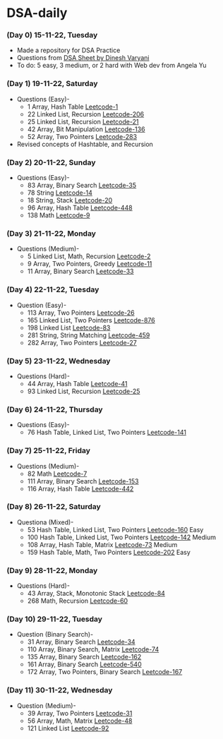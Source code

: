 # DSA-daily 

### (Day 0) 15-11-22, Tuesday
- Made a repository for DSA Practice
- Questions from [DSA Sheet by Dinesh Varyani](https://docs.google.com/spreadsheets/d/1ixrGjYFXLbU1xC6iagcSn-n8MRlvvxdSrOkOh0LEcwA/edit#gid=237636947)
- To do: 5 easy, 3 medium, or 2 hard with Web dev from Angela Yu

### (Day 1) 19-11-22, Saturday
- Questions (Easy)- 
  - 1 Array, Hash Table  [Leetcode-1](https://leetcode.com/problems/two-sum)                 
  - 22 Linked List, Recursion [Leetcode-206](https://leetcode.com/problems/reverse-linked-list) 
  - 25 Linked List, Recursion [Leetcode-21](https://leetcode.com/problems/merge-two-sorted-lists) 
  - 42 Array, Bit Manipulation [Leetcode-136](https://leetcode.com/problems/single-number)
  - 52 Array, Two Pointers [Leetcode-283](https://leetcode.com/problems/move-zeroes)
- Revised concepts of Hashtable, and Recursion

### (Day 2) 20-11-22, Sunday
- Questions (Easy)-
  - 83 Array, Binary Search	[Leetcode-35](https://leetcode.com/problems/search-insert-position)
  - 78 String	[Leetcode-14](https://leetcode.com/problems/longest-common-prefix)																			
  - 18 String, Stack [Leetcode-20](https://leetcode.com/problems/valid-parentheses)																			
  - 96 Array, Hash Table [Leetcode-448](https://leetcode.com/problems/find-all-numbers-disappeared-in-an-array)																			
  - 138	Math [Leetcode-9](https://leetcode.com/problems/palindrome-number)														

### (Day 3) 21-11-22, Monday
- Questions (Medium)-
  - 5 Linked List, Math, Recursion [Leetcode-2](https://leetcode.com/problems/add-two-numbers)
  - 9 Array, Two Pointers, Greedy [Leetcode-11](https://leetcode.com/problems/container-with-most-water)
  - 11 Array, Binary Search [Leetcode-33](https://leetcode.com/problems/search-in-rotated-sorted-array)

### (Day 4) 22-11-22, Tuesday
- Question (Easy)- 
  - 113	Array, Two Pointers	[Leetcode-26](https://leetcode.com/problems/remove-duplicates-from-sorted-array)
  - 165	Linked List, Two Pointers	[Leetcode-876](https://leetcode.com/problems/middle-of-the-linked-list)
  - 198	Linked List	[Leetcode-83](https://leetcode.com/problems/remove-duplicates-from-sorted-list)
  - 281	String, String Matching	[Leetcode-459](https://leetcode.com/problems/repeated-substring-pattern)
  - 282	Array, Two Pointers	[Leetcode-27](https://leetcode.com/problems/remove-element)

### (Day 5) 23-11-22, Wednesday
- Questions (Hard)-
  - 44	Array, Hash Table	[Leetcode-41](https://leetcode.com/problems/first-missing-positive)
  - 93	Linked List, Recursion	[Leetcode-25](https://leetcode.com/problems/reverse-nodes-in-k-group)

### (Day 6) 24-11-22, Thursday
- Questions (Easy)-
  - 76	Hash Table, Linked List, Two Pointers [Leetcode-141](https://leetcode.com/problems/linked-list-cycle)	
  
### (Day 7) 25-11-22, Friday
- Questions (Medium)-
  - 82	Math [Leetcode-7](https://leetcode.com/problems/reverse-integer)
  - 111	Array, Binary Search	[Leetcode-153](https://leetcode.com/problems/find-minimum-in-rotated-sorted-array)
  - 116	Array, Hash Table	[Leetcode-442](https://leetcode.com/problems/find-all-duplicates-in-an-array)
  
### (Day 8) 26-11-22, Saturday
- Questiona (Mixed)-
  - 53	Hash Table, Linked List, Two Pointers	[Leetcode-160](https://leetcode.com/problems/intersection-of-two-linked-lists) Easy
  - 100	Hash Table, Linked List, Two Pointers	[Leetcode-142](https://leetcode.com/problems/linked-list-cycle-ii)	Medium																					
  - 108	Array, Hash Table, Matrix	[Leetcode-73](https://leetcode.com/problems/set-matrix-zeroes)	Medium
  - 159	Hash Table, Math, Two Pointers	[Leetcode-202](https://leetcode.com/problems/happy-number)	Easy

### (Day 9) 28-11-22, Monday
- Questions (Hard)- 
  - 43	Array, Stack, Monotonic Stack	[Leetcode-84](https://leetcode.com/problems/largest-rectangle-in-histogram)
  - 268	Math, Recursion	[Leetcode-60](https://leetcode.com/problems/permutation-sequence)
  
### (Day 10) 29-11-22, Tuesday
- Question (Binary Search)-
  - 31	Array, Binary Search	[Leetcode-34](https://leetcode.com/problems/find-first-and-last-position-of-element-in-sorted-array)
  - 110	Array, Binary Search, Matrix	[Leetcode-74](https://leetcode.com/problems/search-a-2d-matrix)
  - 135	Array, Binary Search	[Leetcode-162](https://leetcode.com/problems/find-peak-element)
  - 161	Array, Binary Search	[Leetcode-540](https://leetcode.com/problems/single-element-in-a-sorted-array)
  - 172	Array, Two Pointers,  Binary Search	[Leetcode-167](https://leetcode.com/problems/two-sum-ii-input-array-is-sorted)								

### (Day 11) 30-11-22, Wednesday
- Question (Medium)-
  - 39	Array, Two Pointers	[Leetcode-31](https://leetcode.com/problems/next-permutation)
  - 56	Array, Math, Matrix	[Leetcode-48](https://leetcode.com/problems/rotate-image)
  - 121	Linked List	[Leetcode-92](https://leetcode.com/problems/reverse-linked-list-ii)
